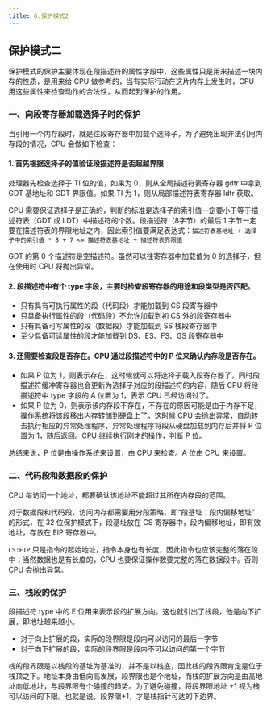 ```yaml
---
title: 6.保护模式2
---
```


## 保护模式二

保护模式的保护主要体现在段描述符的属性字段中，这些属性只是用来描述一块内存的性质，是用来给 CPU 做参考的，当有实际行动在这片内存上发生时，CPU 用这些属性来检查动作的合法性，从而起到保护的作用。

### 一、向段寄存器加载选择子时的保护

当引用一个内存段时，就是往段寄存器中加载个选择子，为了避免出现非法引用内存段的情况，CPU 会做如下检查：

#### 1. 首先根据选择子的值验证段描述符是否超越界限

处理器先检查选择子 TI 位的值，如果为 0，则从全局描述符表寄存器 gdtr 中拿到 GDT 基地址和 GDT 界限值。如果 TI 为 1，则从局部描述符表寄存器 ldtr 获取。

CPU 需要保证选择子是正确的，判断的标准是选择子的索引值一定要小于等于描述符表（GDT 或 LDT）中描述符的个数。段描述符（8字节）的最后 1 字节一定要在描述符表的界限地址之内，因此索引值要满足表达式：`描述符表基地址 + 选择子中的索引值 * 8 + 7 <= 描述符表基地址 + 描述符表界限值`

GDT 的第 0 个描述符是空描述符。虽然可以往寄存器中加载值为 0 的选择子，但在使用时 CPU 将抛出异常。

#### 2. 段描述符中有个 type 字段，主要时检查段寄存器的用途和段类型是否匹配。

- 只有具有可执行属性的段（代码段）才能加载到 CS 段寄存器中
- 只具备执行属性的段（代码段）不允许加载到初 CS 外的段寄存器中
- 只有具备可写属性的段（数据段）才能加载到 SS 栈段寄存器中
- 至少具备可读属性的段才能加载到 DS、ES、FS、GS 段寄存器中

#### 3. 还需要检查段是否存在。CPU 通过段描述符中的 P 位来确认内存段是否存在。

- 如果 P 位为 1，则表示存在，这时候就可以将选择子载入段寄存器了，同时段描述符缓冲寄存器也会更新为选择子对应的段描述符的内容，随后 CPU 将段描述符中 type 字段的 A 位置为 1，表示 CPU 已经访问过了。
- 如果 P 位为 0，则表示该内存段不存在，不存在的原因可能是由于内存不足，操作系统将该段移出内存转储到硬盘上了，这时候 CPU 会抛出异常，自动转去执行相应的异常处理程序，异常处理程序将段从硬盘加载到内存后并将 P 位置为 1，随后返回。CPU 继续执行刚才的操作，判断 P 位。

总结来说，P 位是由操作系统来设置，由 CPU 来检查。A 位由 CPU 来设置。

### 二、代码段和数据段的保护

CPU 每访问一个地址，都要确认该地址不能超过其所在内存段的范围。

对于数据段和代码段，访问内存都需要用分段策略，即“段基址：段内偏移地址” 的形式，在 32 位保护模式下，段基址放在 CS 寄存器中，段内偏移地址，即有效地址，存放在 EIP 寄存器中。

`CS:EIP` 只是指令的起始地址，指令本身也有长度，因此指令也应该完整的落在段中；当然数据也是有长度的，CPU 也要保证操作数要完整的落在数据段中。否则 CPU 会抛出异常。

### 三、栈段的保护

段描述符 type 中的 E 位用来表示段的扩展方向。这也就引出了栈段，他是向下扩展，即地址越来越小。

- 对于向上扩展的段，实际的段界限是段内可以访问的最后一字节
- 对于向下扩展的段，实际的段界限是段内不可以访问的第一个字节

栈的段界限是以栈段的基址为基准的，并不是以栈底，因此栈的段界限肯定是位于栈顶之下。地址本身由低向高发展，段界限也是个地址，而栈的扩展方向是由高地址向低地址，与段界限有个碰撞的趋势。为了避免碰撞，将段界限地址 +1 视为栈可以访问的下限。也就是说，段界限+1，才是栈指针可达的下边界。


































